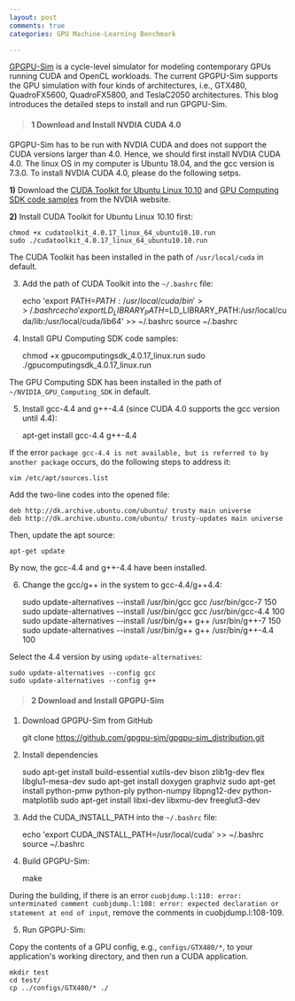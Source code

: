 ```yaml
---
layout: post
comments: true
categories: GPU Machine-Learning Benchmark

---
```


[GPGPU-Sim](http://www.gpgpu-sim.org/) is a cycle-level simulator for modeling contemporary GPUs running CUDA and OpenCL workloads. The current GPGPU-Sim supports the GPU simulation with four kinds of architectures, i.e., GTX480, QuadroFX5600, QuadroFX5800, and TeslaC2050 architectures. 
This blog introduces the detailed steps to install and run GPGPU-Sim.

> #### 1 Download and Install NVDIA CUDA 4.0

GPGPU-Sim has to be run with NVDIA CUDA and does not support the CUDA versions larger than 4.0. Hence, we should first install NVDIA CUDA 4.0. The linux OS in my computer is Ubuntu 18.04, and the gcc version is 7.3.0. To install NVDIA CUDA 4.0, please do the following setps.

**1)** Download the [CUDA Toolkit for Ubuntu Linux 10.10](https://developer.nvidia.com/cuda-toolkit-40) and [GPU Computing SDK code samples](https://developer.nvidia.com/cuda-toolkit-40) from the NVDIA website.

**2)** Install CUDA Toolkit for Ubuntu Linux 10.10 first:    
  
    chmod +x cudatoolkit_4.0.17_linux_64_ubuntu10.10.run
    sudo ./cudatoolkit_4.0.17_linux_64_ubuntu10.10.run

The CUDA Toolkit has been installed in the path of `/usr/local/cuda` in default.

3) Add the path of CUDA Toolkit into the `~/.bashrc` file:

    echo 'export PATH=$PATH:/usr/local/cuda/bin' >> ~/.bashrc
	echo 'export LD_LIBRARY_PATH=$LD_LIBRARY_PATH:/usr/local/cuda/lib:/usr/local/cuda/lib64' >> ~/.bashrc
	source ~/.bashrc
	
4) Install GPU Computing SDK code samples:

    chmod +x gpucomputingsdk_4.0.17_linux.run
    sudo ./gpucomputingsdk_4.0.17_linux.run

The GPU Computing SDK has been installed in the path of `~/NVIDIA_GPU_Computing_SDK` in default.	

5) Install gcc-4.4 and g++-4.4 (since CUDA 4.0 supports the gcc version until 4.4):

     apt-get install gcc-4.4 g++-4.4

If the error `package gcc-4.4 is not available, but is referred to by another package` occurs, do the following steps to address it:
    
    vim /etc/apt/sources.list
	
Add the two-line codes into the opened file:

    deb http://dk.archive.ubuntu.com/ubuntu/ trusty main universe    
    deb http://dk.archive.ubuntu.com/ubuntu/ trusty-updates main universe 
	
Then, update the apt source:

    apt-get update
	
By now, the gcc-4.4 and g++-4.4 have been installed.

6) Change the gcc/g++ in the system to gcc-4.4/g++4.4:

    sudo update-alternatives --install /usr/bin/gcc gcc /usr/bin/gcc-7 150
    sudo update-alternatives --install /usr/bin/gcc gcc /usr/bin/gcc-4.4 100
    sudo update-alternatives --install /usr/bin/g++ g++ /usr/bin/g++-7 150
    sudo update-alternatives --install /usr/bin/g++ g++ /usr/bin/g++-4.4 100
	
Select the 4.4 version by using `update-alternatives`:
    
	sudo update-alternatives --config gcc
	sudo update-alternatives --config g++

> #### 2 Download and Install GPGPU-Sim

1) Download GPGPU-Sim from GitHub

    git clone https://github.com/gpgpu-sim/gpgpu-sim_distribution.git

2) Install dependencies

    sudo apt-get install build-essential xutils-dev bison zlib1g-dev flex libglu1-mesa-dev
	sudo apt-get install doxygen graphviz
	sudo apt-get install python-pmw python-ply python-numpy libpng12-dev python-matplotlib
	sudo apt-get install libxi-dev libxmu-dev freeglut3-dev

3) Add the CUDA_INSTALL_PATH into the `~/.bashrc` file:

    echo 'export CUDA_INSTALL_PATH=/usr/local/cuda' >> ~/.bashrc
	source ~/.bashrc

4) Build GPGPU-Sim:

    make
	
During the building, if there is an error `cuobjdump.l:110: error: unterminated comment cuobjdump.l:108: error: expected declaration or statement at end of input`, remove the comments in cuobjdump.l:108-109.

5) Run GPGPU-Sim:

Copy the contents of a GPU config, e.g., `configs/GTX480/*`, to your application's working directory, and then run a CUDA application.

    mkdir test
	cd test/
	cp ../configs/GTX480/* ./
	
	